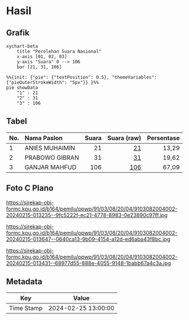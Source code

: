 # Hasil

## Grafik

```mermaid
xychart-beta
    title "Perolehan Suara Nasional"
    x-axis [01, 02, 03]
    y-axis "Suara" 0 --> 106
    bar [21, 31, 106]
```

```mermaid
%%{init: {"pie": {"textPosition": 0.5}, "themeVariables": {"pieOuterStrokeWidth": "5px"}} }%%
pie showData
    "1" : 21
    "2" : 31
    "3" : 106
```

## Tabel

| No. | Nama Paslon    | Suara | Suara (raw) | Persentase |
|:--- |:-------------- | -----:| -----------:| ----------:|
| 1   | ANIES MUHAIMIN | 21    | [21][p-1]   | 13,29      |
| 2   | PRABOWO GIBRAN | 31    | [31][p-2]   | 19,62      |
| 3   | GANJAR MAHFUD  | 106   | [106][p-3]  | 67,09      |


[p-1]: https://github.com/gigit-pemilu/pemilu-2024/blob/main/pilpres/hitung-suara/sub/91-papua/sub/03-jayapura/sub/08-nimbokrang/sub/2004-berab/sub/002-tps/sub/paslon-1.txt
[p-2]: https://github.com/gigit-pemilu/pemilu-2024/blob/main/pilpres/hitung-suara/sub/91-papua/sub/03-jayapura/sub/08-nimbokrang/sub/2004-berab/sub/002-tps/sub/paslon-2.txt
[p-3]: https://github.com/gigit-pemilu/pemilu-2024/blob/main/pilpres/hitung-suara/sub/91-papua/sub/03-jayapura/sub/08-nimbokrang/sub/2004-berab/sub/002-tps/sub/paslon-3.txt

## Foto C Plano

https://sirekap-obj-formc.kpu.go.id/b164/pemilu/ppwp/91/03/08/20/04/9103082004002-20240215-013235--9fc5222f-ec21-4778-8983-0e23890c97ff.jpg

https://sirekap-obj-formc.kpu.go.id/b164/pemilu/ppwp/91/03/08/20/04/9103082004002-20240215-013647--0640ca13-9b09-4154-a12d-ed6aba43f8bc.jpg

https://sirekap-obj-formc.kpu.go.id/b164/pemilu/ppwp/91/03/08/20/04/9103082004002-20240215-013431--68977d55-888e-4055-9148-1babb67a4c3a.jpg


## Metadata

| Key        | Value               |
| ---------- | ------------------- |
| Time Stamp | 2024-02-25 13:00:00 |



